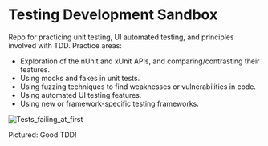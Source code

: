 # Testing Development Sandbox

Repo for practicing unit testing, UI automated testing, and principles involved with TDD. Practice areas:

- Exploration of the nUnit and xUnit APIs, and comparing/contrasting their features.
- Using mocks and fakes in unit tests.
- Using fuzzing techniques to find weaknesses or vulnerabilities in code.
- Using automated UI testing features.
- Using new or framework-specific testing frameworks.

![Tests_failing_at_first](https://user-images.githubusercontent.com/112029487/197417825-ab49ebe7-830e-49c6-9bc6-b0f9b192dabe.png)

Pictured: Good TDD!
